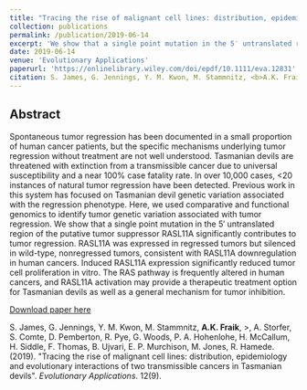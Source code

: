 ```yaml
---
title: "Tracing the rise of malignant cell lines: distribution, epidemiology and evolutionary interactions of two transmissible cancers in Tasmanian devils"
collection: publications
permalink: /publication/2019-06-14
excerpt: 'We show that a single point mutation in the 5′ untranslated region of the putative tumor suppressor RASL11A significantly contributes to tumor regression. RASL11A was expressed in regressed tumors but silenced in wild-type, nonregressed tumors, consistent with RASL11A downregulation in human cancers. Induced RASL11A expression significantly reduced tumor cell proliferation in vitro.'
date: 2019-06-14
venue: 'Evolutionary Applications'
paperurl: 'https://onlinelibrary.wiley.com/doi/epdf/10.1111/eva.12831'
citation: S. James, G. Jennings, Y. M. Kwon, M. Stammnitz, <b>A.K. Fraik</b>, >, A. Storfer, S. Comte, D. Pemberton, R. Pye, G. Woods, P. A. Hohenlohe, H. McCallum, H. Siddle, F. Thomas, B. Ujvari, E. P. Murchison, M. Jones, R. Hamede. (2019). Tracing the rise of malignant cell lines: distribution, epidemiology and evolutionary interactions of two transmissible cancers in Tasmanian devils. <i>Evolutionary Applications</i>. 12(9).
---
```


## Abstract
Spontaneous tumor regression has been documented in a small proportion of human cancer patients, but the specific mechanisms underlying tumor regression without treatment are not well understood. Tasmanian devils are threatened with extinction from a transmissible cancer due to universal susceptibility and a near 100% case fatality rate. In over 10,000 cases, <20 instances of natural tumor regression have been detected. Previous work in this system has focused on Tasmanian devil genetic variation associated with the regression phenotype. Here, we used comparative and functional genomics to identify tumor genetic variation associated with tumor regression. We show that a single point mutation in the 5′ untranslated region of the putative tumor suppressor RASL11A significantly contributes to tumor regression. RASL11A was expressed in regressed tumors but silenced in wild-type, nonregressed tumors, consistent with RASL11A downregulation in human cancers. Induced RASL11A expression significantly reduced tumor cell proliferation in vitro. The RAS pathway is frequently altered in human cancers, and RASL11A activation may provide a therapeutic treatment option for Tasmanian devils as well as a general mechanism for tumor inhibition.

[Download paper here](https://onlinelibrary.wiley.com/doi/epdf/10.1111/eva.12831)

S. James, G. Jennings, Y. M. Kwon, M. Stammnitz, <b>A.K. Fraik</b>, >, A. Storfer, S. Comte, D. Pemberton, R. Pye, G. Woods, P. A. Hohenlohe, H. McCallum, H. Siddle, F. Thomas, B. Ujvari, E. P. Murchison, M. Jones, R. Hamede. (2019). "Tracing the rise of malignant cell lines: distribution, epidemiology and evolutionary interactions of two transmissible cancers in Tasmanian devils". <i>Evolutionary Applications</i>. 12(9).
